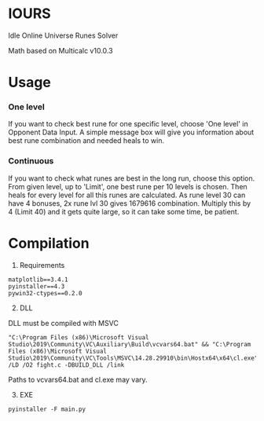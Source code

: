 # IOURS
 Idle Online Universe Runes Solver

Math based on Multicalc v10.0.3

# Usage
### One level
If you want to check best rune for one specific level, choose 'One level' in Opponent Data Input. A simple message box will give you information about best rune combination and needed heals to win.

### Continuous
If you want to check what runes are best in the long run, choose this option. From given level, up to 'Limit', one best rune per 10 levels is chosen. Then heals for every level for all this runes are calculated. As rune level 30 can have 4 bonuses, 2x rune lvl 30 gives 1679616 combination. Multiply this by 4 (Limit 40) and it gets quite large, so it can take some time, be patient.

# Compilation
1. Requirements
````
matplotlib==3.4.1
pyinstaller==4.3
pywin32-ctypes==0.2.0
````

2. DLL

DLL must be compiled with MSVC
````
"C:\Program Files (x86)\Microsoft Visual Studio\2019\Community\VC\Auxiliary\Build\vcvars64.bat" && "C:\Program Files (x86)\Microsoft Visual Studio\2019\Community\VC\Tools\MSVC\14.28.29910\bin\Hostx64\x64\cl.exe" /LD /O2 fight.c -DBUILD_DLL /link
````
Paths to vcvars64.bat and cl.exe may vary.

3. EXE
````
pyinstaller -F main.py
````
